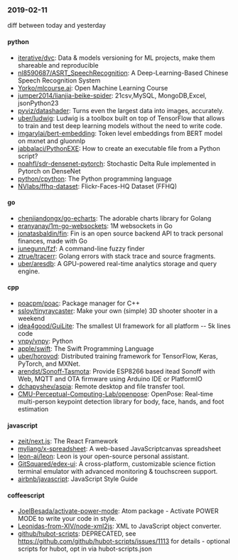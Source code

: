 ### 2019-02-11
diff between today and yesterday

#### python
* [iterative/dvc](https://github.com/iterative/dvc): Data & models versioning for ML projects, make them shareable and reproducible
* [nl8590687/ASRT_SpeechRecognition](https://github.com/nl8590687/ASRT_SpeechRecognition): A Deep-Learning-Based Chinese Speech Recognition System 
* [Yorko/mlcourse.ai](https://github.com/Yorko/mlcourse.ai): Open Machine Learning Course
* [jumper2014/lianjia-beike-spider](https://github.com/jumper2014/lianjia-beike-spider): 21csv,MySQL, MongoDB,Excel, jsonPython23 
* [pyviz/datashader](https://github.com/pyviz/datashader): Turns even the largest data into images, accurately.
* [uber/ludwig](https://github.com/uber/ludwig): Ludwig is a toolbox built on top of TensorFlow that allows to train and test deep learning models without the need to write code.
* [imgarylai/bert-embedding](https://github.com/imgarylai/bert-embedding):  Token level embeddings from BERT model on mxnet and gluonnlp
* [jabbalaci/PythonEXE](https://github.com/jabbalaci/PythonEXE): How to create an executable file from a Python script?
* [noahfl/sdr-densenet-pytorch](https://github.com/noahfl/sdr-densenet-pytorch): Stochastic Delta Rule implemented in Pytorch on DenseNet
* [python/cpython](https://github.com/python/cpython): The Python programming language
* [NVlabs/ffhq-dataset](https://github.com/NVlabs/ffhq-dataset): Flickr-Faces-HQ Dataset (FFHQ)

#### go
* [chenjiandongx/go-echarts](https://github.com/chenjiandongx/go-echarts):  The adorable charts library for Golang
* [eranyanay/1m-go-websockets](https://github.com/eranyanay/1m-go-websockets): 1M websockets in Go
* [jonatasbaldin/fin](https://github.com/jonatasbaldin/fin): Fin is an open source backend API to track personal finances, made with Go 
* [junegunn/fzf](https://github.com/junegunn/fzf):  A command-line fuzzy finder
* [ztrue/tracerr](https://github.com/ztrue/tracerr): Golang errors with stack trace and source fragments.
* [uber/aresdb](https://github.com/uber/aresdb): A GPU-powered real-time analytics storage and query engine.

#### cpp
* [poacpm/poac](https://github.com/poacpm/poac): Package manager for C++
* [ssloy/tinyraycaster](https://github.com/ssloy/tinyraycaster): Make your own (simple) 3D shooter shooter in a weekend
* [idea4good/GuiLite](https://github.com/idea4good/GuiLite): The smallest UI framework for all platform -- 5k lines code
* [vnpy/vnpy](https://github.com/vnpy/vnpy): Python
* [apple/swift](https://github.com/apple/swift): The Swift Programming Language
* [uber/horovod](https://github.com/uber/horovod): Distributed training framework for TensorFlow, Keras, PyTorch, and MXNet.
* [arendst/Sonoff-Tasmota](https://github.com/arendst/Sonoff-Tasmota): Provide ESP8266 based itead Sonoff with Web, MQTT and OTA firmware using Arduino IDE or PlatformIO
* [dchapyshev/aspia](https://github.com/dchapyshev/aspia): Remote desktop and file transfer tool.
* [CMU-Perceptual-Computing-Lab/openpose](https://github.com/CMU-Perceptual-Computing-Lab/openpose): OpenPose: Real-time multi-person keypoint detection library for body, face, hands, and foot estimation

#### javascript
* [zeit/next.js](https://github.com/zeit/next.js): The React Framework
* [myliang/x-spreadsheet](https://github.com/myliang/x-spreadsheet): A web-based JavaScriptcanvas spreadsheet
* [leon-ai/leon](https://github.com/leon-ai/leon):  Leon is your open-source personal assistant.
* [GitSquared/edex-ui](https://github.com/GitSquared/edex-ui): A cross-platform, customizable science fiction terminal emulator with advanced monitoring & touchscreen support.
* [airbnb/javascript](https://github.com/airbnb/javascript): JavaScript Style Guide

#### coffeescript
* [JoelBesada/activate-power-mode](https://github.com/JoelBesada/activate-power-mode): Atom package - Activate POWER MODE to write your code in style.
* [Leonidas-from-XIV/node-xml2js](https://github.com/Leonidas-from-XIV/node-xml2js): XML to JavaScript object converter.
* [github/hubot-scripts](https://github.com/github/hubot-scripts): DEPRECATED, see https://github.com/github/hubot-scripts/issues/1113 for details - optional scripts for hubot, opt in via hubot-scripts.json
